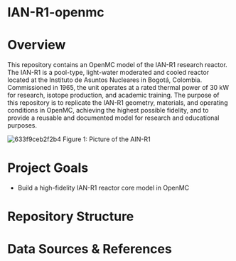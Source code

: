 # IAN-R1-openmc
# Overview
This repository contains an OpenMC model of the IAN-R1 research reactor. The IAN-R1 is a pool-type, light-water moderated and cooled reactor located at the Instituto de Asuntos Nucleares in Bogotá, Colombia. Commissioned in 1965, the unit operates at a rated thermal power of 30 kW for research, isotope production, and academic training.
The purpose of this repository is to replicate the IAN-R1 geometry, materials, and operating conditions in OpenMC, achieving the highest possible fidelity, and to provide a reusable and documented model for research and educational purposes.

![633f9ceb2f2b4](https://github.com/user-attachments/assets/36b78e1a-e0e6-452a-96fb-03339ac49e2b)
Figure 1: Picture of the AIN-R1

# Project Goals
* Build a high-fidelity IAN-R1 reactor core model in OpenMC

# Repository Structure

# Data Sources & References

